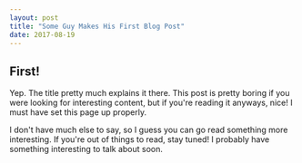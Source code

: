 ```yaml
---
layout: post
title: "Some Guy Makes His First Blog Post"
date: 2017-08-19
---
```


## First!

Yep. The title pretty much explains it there. This post is pretty boring if you were looking for interesting content, but if you're reading it anyways, nice! I must have set this page up properly.

I don't have much else to say, so I guess you can go read something more interesting. If you're out of things to read, stay tuned! I probably have something interesting to talk about soon.